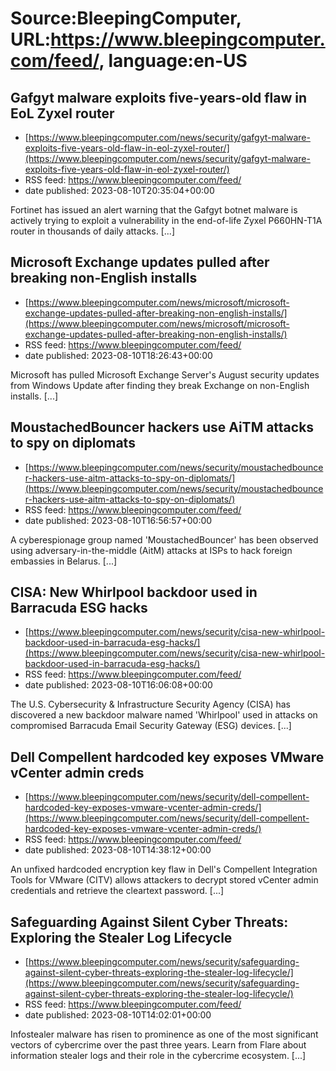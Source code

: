 # Source:BleepingComputer, URL:https://www.bleepingcomputer.com/feed/, language:en-US

## Gafgyt malware exploits five-years-old flaw in EoL Zyxel router
 - [https://www.bleepingcomputer.com/news/security/gafgyt-malware-exploits-five-years-old-flaw-in-eol-zyxel-router/](https://www.bleepingcomputer.com/news/security/gafgyt-malware-exploits-five-years-old-flaw-in-eol-zyxel-router/)
 - RSS feed: https://www.bleepingcomputer.com/feed/
 - date published: 2023-08-10T20:35:04+00:00

Fortinet has issued an alert warning that the Gafgyt botnet malware is actively trying to exploit a vulnerability in the end-of-life Zyxel P660HN-T1A router in thousands of daily attacks. [...]

## Microsoft Exchange updates pulled after breaking non-English installs
 - [https://www.bleepingcomputer.com/news/microsoft/microsoft-exchange-updates-pulled-after-breaking-non-english-installs/](https://www.bleepingcomputer.com/news/microsoft/microsoft-exchange-updates-pulled-after-breaking-non-english-installs/)
 - RSS feed: https://www.bleepingcomputer.com/feed/
 - date published: 2023-08-10T18:26:43+00:00

Microsoft has pulled Microsoft Exchange Server's August security updates from Windows Update after finding they break Exchange on non-English installs. [...]

## MoustachedBouncer hackers use AiTM attacks to spy on diplomats
 - [https://www.bleepingcomputer.com/news/security/moustachedbouncer-hackers-use-aitm-attacks-to-spy-on-diplomats/](https://www.bleepingcomputer.com/news/security/moustachedbouncer-hackers-use-aitm-attacks-to-spy-on-diplomats/)
 - RSS feed: https://www.bleepingcomputer.com/feed/
 - date published: 2023-08-10T16:56:57+00:00

A cyberespionage group named 'MoustachedBouncer' has been observed using adversary-in-the-middle (AitM) attacks at ISPs to hack foreign embassies in Belarus. [...]

## CISA: New Whirlpool backdoor used in Barracuda ESG hacks
 - [https://www.bleepingcomputer.com/news/security/cisa-new-whirlpool-backdoor-used-in-barracuda-esg-hacks/](https://www.bleepingcomputer.com/news/security/cisa-new-whirlpool-backdoor-used-in-barracuda-esg-hacks/)
 - RSS feed: https://www.bleepingcomputer.com/feed/
 - date published: 2023-08-10T16:06:08+00:00

The U.S. Cybersecurity & Infrastructure Security Agency (CISA) has discovered a new backdoor malware named 'Whirlpool' used in attacks on compromised Barracuda Email Security Gateway (ESG) devices. [...]

## Dell Compellent hardcoded key exposes VMware vCenter admin creds
 - [https://www.bleepingcomputer.com/news/security/dell-compellent-hardcoded-key-exposes-vmware-vcenter-admin-creds/](https://www.bleepingcomputer.com/news/security/dell-compellent-hardcoded-key-exposes-vmware-vcenter-admin-creds/)
 - RSS feed: https://www.bleepingcomputer.com/feed/
 - date published: 2023-08-10T14:38:12+00:00

An unfixed hardcoded encryption key flaw in Dell's Compellent Integration Tools for VMware (CITV) allows attackers to decrypt stored vCenter admin credentials and retrieve the cleartext password. [...]

## Safeguarding Against Silent Cyber Threats: Exploring the Stealer Log Lifecycle
 - [https://www.bleepingcomputer.com/news/security/safeguarding-against-silent-cyber-threats-exploring-the-stealer-log-lifecycle/](https://www.bleepingcomputer.com/news/security/safeguarding-against-silent-cyber-threats-exploring-the-stealer-log-lifecycle/)
 - RSS feed: https://www.bleepingcomputer.com/feed/
 - date published: 2023-08-10T14:02:01+00:00

Infostealer malware has risen to prominence as one of the most significant vectors of cybercrime over the past three years. Learn from Flare about information stealer logs and their role in the cybercrime ecosystem. [...]

